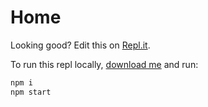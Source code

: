 # Home

Looking good? Edit this on [Repl.it](https://repl.it/@egoist/docute-starter).

To run this repl locally, [download me](https://repl.it/@egoist/docute-starter.zip) and run:

```javascript
npm i
npm start
```